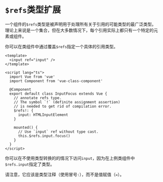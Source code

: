 # `$refs`类型扩展

一个组件的`$refs`类型是被声明用于处理所有关于引用的可能类型的最广泛类型。理论上来说是一个集合，但在大多数情况下，每个引用实际上都只有一个特定的元素或组件。

你可以在类组件中通过覆盖`$refs`指定一个具体的引用类型。

```vue
<template>
  <input ref="input" />
</template>

<script lang="ts">
  import Vue from 'vue'
  import Component from 'vue-class-component'

  @Component
  export default class InputFocus extends Vue {
    // annotate refs type.
    // The symbol `!` (definite assignment assertion)
    // is needed to get rid of compilation error.
    $refs!: {
      input: HTMLInputElement
    }

    mounted() {
      // Use `input` ref without type cast.
      this.$refs.input.focus()
    }
  }
</script>
```

你可以在不使用类型转换的的情况下访问`input`，因为在上例类组件中`$refs.input`指定了类型。

请注意，它应该是类型注释（使用冒号`:`），而不是值赋值（`=`）。

